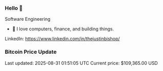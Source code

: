 ### Hello 🤙  

Software Engineering

- 🔭 I love computers, finance, and building things.
  
LinkedIn: https://www.linkedin.com/in/thejustinbishop/  












































































































































































































































































































































































































































































































































































































































































































































































































































































































































































































































### Bitcoin Price Update
Last updated: 2025-08-31 01:51:05 UTC
Current price: $109,365.00 USD
